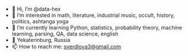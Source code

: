 - 👋 Hi, I’m @data-hex
- 👀 I’m interested in math, literature, industrial music, occult, history, politics, ashtanga yoga
- 🌱 I’m currently learning Python, statistics, probability theory, machine learning, parsing, QA, data science, english
- 💞️ Yekaterinburg, Russia
- 📫 How to reach me: sverdlova3@gmail.com

<!---
data-hex/data-hex is a ✨ special ✨ repository because its `README.md` (this file) appears on your GitHub profile.
You can click the Preview link to take a look at your changes.
--->
